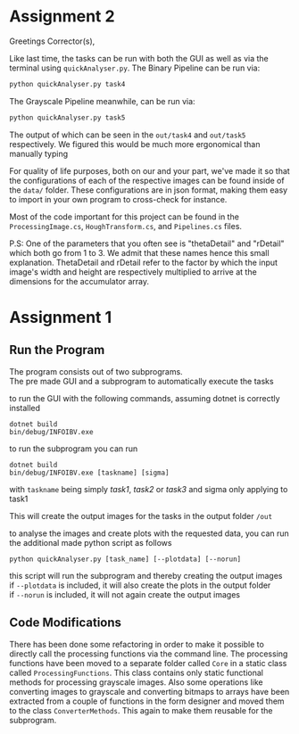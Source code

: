 # Assignment 2
Greetings Corrector(s),

Like last time, the tasks can be run with both the GUI as well as via the terminal using `quickAnalyser.py`.
The Binary Pipeline can be run via:
```bash
python quickAnalyser.py task4
```

The Grayscale Pipeline meanwhile, can be run via:
```bash
python quickAnalyser.py task5
```

The output of which can be seen in the `out/task4` and `out/task5` respectively. We figured this would be much more
ergonomical than manually typing 

For quality of life purposes, both on our and your part, we've made it so that the configurations
of each of the respective images can be found inside of the `data/` folder. These configurations are
in json format, making them easy to import in your own program to cross-check for instance.

Most of the code important for this project can be found in the `ProcessingImage.cs`, `HoughTransform.cs`, and `Pipelines.cs` files.

P.S: One of the parameters that you often see is "thetaDetail" and "rDetail" which both go from 1 to 3. We admit that these names hence this small explanation.
ThetaDetail and rDetail refer to the factor by which the input image's width and height are respectively multiplied to arrive at the dimensions for the accumulator array.

# Assignment 1

## Run the Program

The program consists out of two subprograms.  
The pre made GUI and a subprogram to automatically execute the tasks

to run the GUI with the following commands, assuming dotnet 
is correctly installed
```
dotnet build
bin/debug/INFOIBV.exe
```

to run the subprogram you can run
```
dotnet build
bin/debug/INFOIBV.exe [taskname] [sigma]
```
with `taskname` being simply _task1_, _task2_ or _task3_
and sigma only applying to task1

This will create the output images for the tasks in the 
output folder `/out`

to analyse the images and create plots with the requested data,
you can run the additional made python script as follows

```
python quickAnalyser.py [task_name] [--plotdata] [--norun]
```
this script will run the subprogram and thereby creating the output images  
if `--plotdata` is included, it will also create the plots in the output folder  
if `--norun` is included, it will not again create the output images

## Code Modifications
There has been done some refactoring in order to make it possible to directly call the 
processing functions via the command line. The processing functions have been moved to a separate
folder called `Core` in a static class called `ProcessingFunctions`. This class contains only
static functional methods for processing grayscale images. Also some operations like converting images to grayscale and
converting bitmaps to arrays have been extracted from a couple of functions in the form designer and moved 
them to the class `ConverterMethods`. This again to make them reusable for the subprogram.
